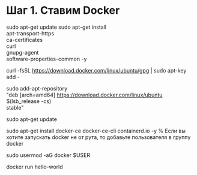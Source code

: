 # Шаг 1. Ставим Docker

<!-- Заходим пользователем на машину, где будет стоять OnlyOffice.

По инструкции с сайта ставим пакеты. Тут всё просто.
https://docs.docker.com/engine/install/ubuntu/
-->

sudo apt-get update
sudo apt-get install \
 apt-transport-https \
 ca-certificates \
 curl \
 gnupg-agent \
 software-properties-common -y

curl -fsSL https://download.docker.com/linux/ubuntu/gpg | sudo apt-key add -

sudo add-apt-repository \
"deb [arch=amd64] https://download.docker.com/linux/ubuntu \
$(lsb_release -cs) \
stable"

sudo apt-get update

sudo apt-get install docker-ce docker-ce-cli containerd.io -y
% Если вы хотите запускать docker не от рута, то добавьте пользователя в группу docker

sudo usermod -aG docker $USER

<!-- После этого надо завершить текущий сеанс и выполнить вход повторно. Затем выполните проверку работы Docker -->

docker run hello-world

<!-- В ответ должно выйти приветственное сообщение об успешном выполнении. -->
